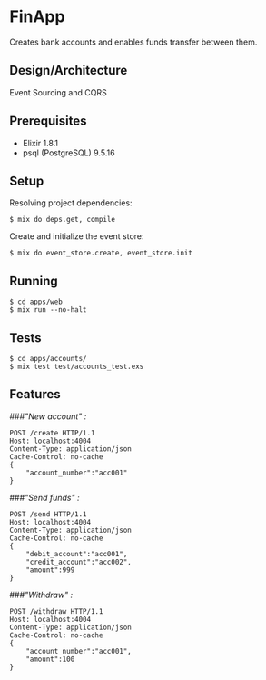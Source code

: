 # FinApp

Creates bank accounts and enables funds transfer between them.

## Design/Architecture

Event Sourcing and CQRS

## Prerequisites

- Elixir 1.8.1
- psql (PostgreSQL) 9.5.16

## Setup

Resolving project dependencies:

    $ mix do deps.get, compile

Create and initialize the event store:

    $ mix do event_store.create, event_store.init

## Running

    $ cd apps/web
    $ mix run --no-halt

## Tests

    $ cd apps/accounts/
    $ mix test test/accounts_test.exs

## Features

###_"New account" :_

    POST /create HTTP/1.1
    Host: localhost:4004
    Content-Type: application/json
    Cache-Control: no-cache
    {
        "account_number":"acc001"
    }

###_"Send funds" :_

    POST /send HTTP/1.1
    Host: localhost:4004
    Content-Type: application/json
    Cache-Control: no-cache
    {
        "debit_account":"acc001",
        "credit_account":"acc002",
        "amount":999
    }

###_"Withdraw" :_

    POST /withdraw HTTP/1.1
    Host: localhost:4004
    Content-Type: application/json
    Cache-Control: no-cache
    {
        "account_number":"acc001",
        "amount":100
    }